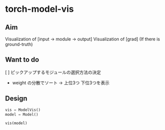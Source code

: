 # torch-model-vis

## Aim
Visualization of [input -> module -> output]
Visualization of [grad] (If there is ground-truth) 

## Want to do
[ ] ピックアップするモジュールの選択方法の決定
*  weight の分散でソート -> 上位3つ 下位3つを表示

## Design
```python
vis = ModelVis()
model = Model()

vis(model)
```
